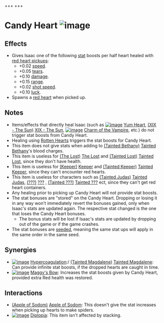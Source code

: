 +++
+++

 # Candy Heart ![image](/image/Candy_Heart.png) 

Effects
---------


* Gives Isaac one of the following [stat](/wiki/Attributes "Attributes") boosts per half heart healed with [red heart pickups](/wiki/Hearts "Hearts"):
	+ +0.02 [speed](/wiki/Speed "Speed").
	+ +0.05 [tears](/wiki/Tears "Tears").
	+ +0.10 [damage](/wiki/Damage "Damage").
	+ +0.15 [range](/wiki/Range "Range").
	+ +0.02 [shot speed](/wiki/Shot_speed "Shot speed").
	+ +0.10 [luck](/wiki/Luck "Luck").
* Spawns a [red heart](/wiki/Red_heart "Red heart") when picked up.


Notes
-------


* Items/effects that directly heal Isaac (such as [![image](/image/Yum_Heart.png)](/wiki/Yum_Heart "Yum Heart") [Yum Heart](/wiki/Yum_Heart "Yum Heart"), [(XIX - The Sun)](/wiki/Cards_and_Runes "XIX - The Sun") [XIX - The Sun](/wiki/Cards_and_Runes "Cards and Runes"), [![image](/image/Charm_of_the_Vampire.png)](/wiki/Charm_of_the_Vampire "Charm of the Vampire") [Charm of the Vampire](/wiki/Charm_of_the_Vampire "Charm of the Vampire"), etc.) do not trigger stat boosts from Candy Heart.
* Healing using [Rotten Hearts](/wiki/Rotten_Heart "Rotten Heart") triggers the stat boosts for Candy Heart.
* This item does not give stats when adding to  [(Tainted Bethany)](/wiki/Tainted_Bethany "Tainted Bethany") [Tainted Bethany](/wiki/Tainted_Bethany "Tainted Bethany")'s blood charges.
* This item is useless for  [(The Lost)](/wiki/The_Lost "The Lost") [The Lost](/wiki/The_Lost "The Lost") and  [(Tainted Lost)](/wiki/Tainted_Lost "Tainted Lost") [Tainted Lost](/wiki/Tainted_Lost "Tainted Lost"), since they don't have health.
* This item is useless for  [(Keeper)](/wiki/Keeper "Keeper") [Keeper](/wiki/Keeper "Keeper") and  [(Tainted Keeper)](/wiki/Tainted_Keeper "Tainted Keeper") [Tainted Keeper](/wiki/Tainted_Keeper "Tainted Keeper"), since they can't encounter red hearts.
* This item is useless for characters such as [(Tainted Judas)](/wiki/Tainted_Judas "Tainted Judas") [Tainted Judas](/wiki/Tainted_Judas "Tainted Judas"),  [(???)](/wiki/%3F%3F%3F_(Character) "???") [???](/wiki/%3F%3F%3F_(Character) "??? (Character)") ,  [(Tainted ???)](/wiki/Tainted_%3F%3F%3F "Tainted ???") [Tainted ???](/wiki/Tainted_%3F%3F%3F "Tainted ???") ect, since they can't get red heart containers.
* Any healing prior to picking up Candy Heart will not provide stat boosts.
* The stat bonuses are "stored" on the Candy Heart. Dropping or losing it in any way won't immediately revert the bonuses gained, only when Isaac's stats are updated again. The respective stat changed is the one that loses the Candy Heart bonuses.
	+ The bonus stats will be lost if Isaac's stats are updated by dropping out of the game or if the game crashes.
* The stat bonuses are [seeded](/wiki/Seed "Seed"), meaning the same stat ups will apply in the same order in the same seed.


Synergies
-----------


* [![image](/image/Hypercoagulation.png)](/wiki/Hypercoagulation "Hypercoagulation") [Hypercoagulation](/wiki/Hypercoagulation "Hypercoagulation"):/ [(Tainted Magdalene)](/wiki/Tainted_Magdalene "Tainted Magdalene") [Tainted Magdalene](/wiki/Tainted_Magdalene "Tainted Magdalene"): Can provide infinite stat boosts, if the dropped hearts are caught in time.
* [![image](/image/Maggy%27s_Bow.png)](/wiki/Maggy%27s_Bow "Maggy's Bow") [Maggy's Bow](/wiki/Maggy%27s_Bow "Maggy's Bow"): Increases the stat boosts given by Candy Heart, provided extra Red health was restored.


Interactions
--------------


* [(Apple of Sodom)](/wiki/Apple_of_Sodom "Apple of Sodom") [Apple of Sodom](/wiki/Apple_of_Sodom "Apple of Sodom"): This doesn't give the stat increases when picking up hearts to make spiders.
* [![image](/image/Diplopia.png)](/wiki/Diplopia "Diplopia") [Diplopia](/wiki/Diplopia "Diplopia"): This item isn't affected by stacking.


